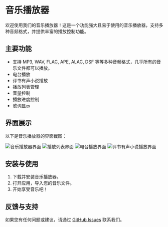 # 音乐播放器

欢迎使用我们的音乐播放器！这是一个功能强大且易于使用的音乐播放器，支持多种音频格式，并提供丰富的播放控制功能。

## 主要功能

- 支持 MP3, WAV, FLAC, APE, ALAC, DSF 等等多种音频格式，几乎所有的音乐文件都可以播放。
- 电台播放
- 评书有声小说播放
- 播放列表管理
- 音量控制
- 播放进度控制
- 歌词显示

## 界面展示

以下是音乐播放器的界面截图：

![音乐播放器界面](https://github.com/yzzyzz/qianqianrelease/blob/main/images/music.png)
![播放列表界面](https://github.com/yzzyzz/qianqianrelease/blob/main/images/playlist.png)
![电台播放界面](https://github.com/yzzyzz/qianqianrelease/blob/main/images/station.png)
![评书有声小说播放界面](https://github.com/yzzyzz/qianqianrelease/blob/main/images/books.png)

## 安装与使用

1. 下载并安装音乐播放器。
2. 打开应用，导入您的音乐文件。
3. 开始享受音乐吧！

## 反馈与支持

如果您有任何问题或建议，请通过 [GitHub Issues](https://github.com/yzzyzz/qianqianrelease/issues) 联系我们。